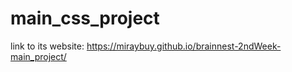 # main_css_project

link to its website: https://miraybuy.github.io/brainnest-2ndWeek-main_project/
 
